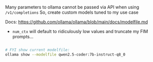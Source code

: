 
Many parameters to ollama cannot be passed via API when using `/v1/completions`
So, create custom models tuned to my use case

Docs: https://github.com/ollama/ollama/blob/main/docs/modelfile.md

- `num_ctx` will default to ridiculously low values and truncate my FIM prompts...


```sh

# FYI show current modelfile:
ollama show --modelfile qwen2.5-coder:7b-instruct-q8_0

```
